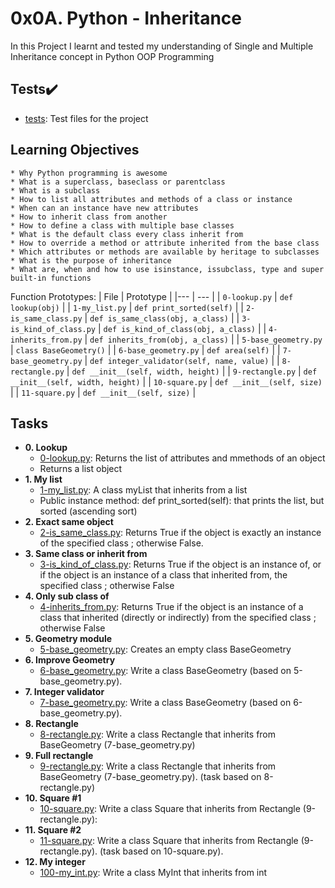 # 0x0A. Python - Inheritance

In this Project I learnt and tested my understanding of Single and Multiple Inheritance concept in Python OOP Programming

## Tests:heavy_check_mark:

* [tests](./tests): Test files for the project

## Learning Objectives
```
* Why Python programming is awesome
* What is a superclass, baseclass or parentclass
* What is a subclass
* How to list all attributes and methods of a class or instance
* When can an instance have new attributes
* How to inherit class from another
* How to define a class with multiple base classes
* What is the default class every class inherit from
* How to override a method or attribute inherited from the base class
* Which attributes or methods are available by heritage to subclasses
* What is the purpose of inheritance
* What are, when and how to use isinstance, issubclass, type and super built-in functions
```

Function Prototypes:
| File | Prototype |
|--- | --- |
| `0-lookup.py` | `def lookup(obj)` |
| `1-my_list.py` | `def print_sorted(self)` |
| `2-is_same_class.py` | `def is_same_class(obj, a_class)` |
| `3-is_kind_of_class.py` | `def is_kind_of_class(obj, a_class)` |
| `4-inherits_from.py` | `def inherits_from(obj, a_class)` |
| `5-base_geometry.py` | `class BaseGeometry()` |
| `6-base_geometry.py` | `def area(self)` |
| `7-base_geometry.py` | `def integer_validator(self, name, value)` |
| `8-rectangle.py` | `def __init__(self, width, height)` |
| `9-rectangle.py` | `def __init__(self, width, height)` |
| `10-square.py` | `def __init__(self, size)` |
| `11-square.py` | `def __init__(self, size)` |


## Tasks
* **0. Lookup**
	* [0-lookup.py](./0-lookup.py): Returns the list of attributes and mmethods of an object
	* Returns  a list object
* **1. My list**
	* [1-my_list.py](./1-my_list.py): A class myList that inherits from a list
	* Public instance method: def print_sorted(self): that prints the list, but sorted (ascending sort)
* **2. Exact same object**
	* [2-is_same_class.py](./2-is_same_class.py): Returns True if the object is exactly an instance of the specified class ; otherwise False.
* **3. Same class or inherit from**
	* [3-is_kind_of_class.py](./3-is_kind_of_class.py): Returns True if the object is an instance of, or if the object is an instance of a class that inherited from, the specified class ; otherwise False
* **4. Only sub class of**
	* [4-inherits_from.py](./4-inherits_from.py): Returns True if the object is an instance of a class that inherited (directly or indirectly) from the specified class ; otherwise False
* **5. Geometry module**
	* [5-base_geometry.py](./5-base_geometry.py): Creates an empty class BaseGeometry
* **6. Improve Geometry**
	* [6-base_geometry.py](./6-base_geometry.py): Write a class BaseGeometry (based on 5-base_geometry.py).
* **7. Integer validator**
	* [7-base_geometry.py](./7-base_geometry.py): Write a class BaseGeometry (based on 6-base_geometry.py).
* **8. Rectangle**
	* [8-rectangle.py](./8-rectangle.py): Write a class Rectangle that inherits from BaseGeometry (7-base_geometry.py)
* **9. Full rectangle**
	* [9-rectangle.py](./9-rectangle.py): Write a class Rectangle that inherits from BaseGeometry (7-base_geometry.py). (task based on 8-rectangle.py)
* **10. Square #1**
	* [10-square.py](./10-square.py): Write a class Square that inherits from Rectangle (9-rectangle.py):
* **11. Square #2**
	* [11-square.py](./11-square.py): Write a class Square that inherits from Rectangle (9-rectangle.py). (task based on 10-square.py).
* **12. My integer**
	* [100-my_int.py](./100-my_int.py): Write a class MyInt that inherits from int
